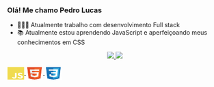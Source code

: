 ### Olá! Me chamo Pedro Lucas



- 👨🏻‍💻 Atualmente  trabalho com desenvolvimento Full stack 
- 📚 Atualmente estou aprendendo JavaScript e aperfeiçoando meus conhecimentos em CSS

<div align="center">
  <a href="https://github.com/pedro-lucas-dias-freitas">
  <img height="180em" src="https://github-readme-stats.vercel.app/api?username=pedro-lucas-dias-freitas&show_icons=true&theme=dark&include_all_commits=true&count_private=true"/>
  <img height="180em" src="https://github-readme-stats.vercel.app/api/top-langs/?username=pedro-lucas-dias-freitas&layout=compact&langs_count=7&theme=dark"/>
</div>
<div style="display: inline_block"><br>
  <img align="center" alt="PedroLucas-Js" height="30" width="40" src="https://raw.githubusercontent.com/devicons/devicon/master/icons/javascript/javascript-plain.svg">
  <img align="center" alt="PedroLucas-HTML" height="30" width="40" src="https://raw.githubusercontent.com/devicons/devicon/master/icons/html5/html5-original.svg">
  <img align="center" alt="PedroLucas-CSS" height="30" width="40" src="https://raw.githubusercontent.com/devicons/devicon/master/icons/css3/css3-original.svg">
</div>
<div>
  <!-- 
  Instagram
  Whatsapp
  Discord
  Gmail
  -->
</div>

